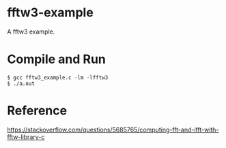# fftw3-example
A fftw3 example.

# Compile and Run
```
$ gcc fftw3_example.c -lm -lfftw3
$ ./a.out
```

# Reference
https://stackoverflow.com/questions/5685765/computing-fft-and-ifft-with-fftw-library-c
